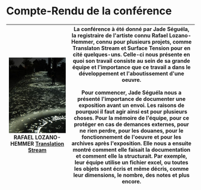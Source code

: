 # Compte-Rendu de la conférence

| <img src="Médias/exposition_translation_stream.jpg" alt="Image" width="1200"> RAFAEL LOZANO-HEMMER [Translation Stream](https://www.lozano-hemmer.com/translation_stream.php) | La conférence à été donné par Jade Séguéla, la registraire de l'artiste connu Rafael Lozano-Hemmer, connu pour plusieurs projets, comme Translaton Stream et Surface Tension pour en cité quelques-uns. Celle-ci nous présente en quoi son travail consiste au sein de sa grande équipe et l'importance que ce travail a dans le développement et l'aboutissement d'une oeuvre. <br><br> Pour commencer, Jade Séguéla nous a présenté l'importance de documenter une exposition avant un envoi. Les raisons de pourquoi il faut agir ainsi est pour plusieurs choses. Pour la mémoire de l'équipe, pour ce protéger en cas de demances externes, pour ne rien perdre, pour les douanes, pour le fonctionnement de l'oeuvre et pour les archives après l'exposition. Elle nous a ensuite montré comment elle faisait la documentation et comment elle la structurait. Par exemple, leur équipe utilise un fichier excel, ou toutes les objets sont écris et même décris, comme leur dimensions, le nombre, des notes et plus encore. |
|:---:|---|

